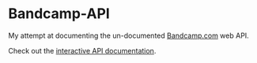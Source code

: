 # Bandcamp-API
My attempt at documenting the un-documented [Bandcamp.com](https://bandcamp.com) web API.

Check out the [interactive API documentation](https://michaelherger.github.io/Bandcamp-API/).